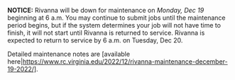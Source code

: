 **NOTICE:** Rivanna will be down for maintenance on *Monday, Dec 19* beginning at 6 a.m. You may continue to submit jobs until the maintenance period begins, but if the system determines your job will not have time to finish, it will not start until Rivanna is returned to service. Rivanna is expected to return to service by 6 a.m. on Tuesday, Dec 20. 

Detailed maintenance notes are [available here|https://www.rc.virginia.edu/2022/12/rivanna-maintenance-december-19-2022/].
